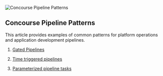 ![Concourse Pipeline Patterns](https://raw.githubusercontent.com/lsilvapvt/misc-support-files/master/docs/images/pipeline-patterns-02.png)

## Concourse Pipeline Patterns
This article provides examples of common patterns for platform operations and application development pipelines.

1. [Gated Pipelines](gated-pipelines)

1. [Time triggered pipelines](time-triggered-pipelines)

1. [Parameterized pipeline tasks](parameterized-pipeline-tasks)

<!-- #### In the backlog TBD:

1. Data exchange across tasks and jobs (TBD)
1. User credentials management (TBD)
1. Pipeline access control patterns (TBD)
1. Application development pipelines (TBD)
1. Code unit testing pipeline patterns (TBD)
1. Pipelines for multiple git branches (TBD)
1. Serialization of pipelines (TBD)
1. Pipeline inceptors (pipeline of pipelines) (TBD)
1. Pivotal Cloud Foundry application management (TBD)
1. Pivotal Cloud Foundry platform management (TBD)
1. Staged platform upgrade pipelines (TBD)
1. Integrations with files storage and management systems (TBD) -->
